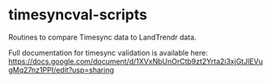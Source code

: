 # timesyncval-scripts
Routines to compare Timesync data to LandTrendr data.

Full documentation for timesync validation is available here: https://docs.google.com/document/d/1XVxNbUnOrCtb9zt2Yrta2i3xjGtJlEVugMq27nz1PPI/edit?usp=sharing
